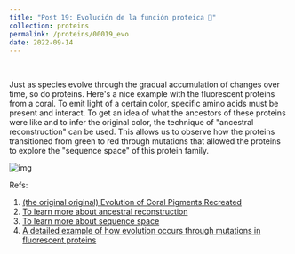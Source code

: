 ```yaml
---
title: "Post 19: Evolución de la función proteica 🧬"
collection: proteins
permalink: /proteins/00019_evo
date: 2022-09-14
---
```


&nbsp;

Just as species evolve through the gradual accumulation of changes over time, so do proteins. Here's a nice example with the fluorescent proteins from a coral. To emit light of a certain color, specific amino acids must be present and interact. To get an idea of what the ancestors of these proteins were like and to infer the original color, the technique of "ancestral reconstruction" can be used. This allows us to observe how the proteins transitioned from green to red through mutations that allowed the proteins to explore the "sequence space" of this protein family.

![img](/images/proteins/00019_fx.jpg)

Refs:

1. [(the original original) Evolution of Coral Pigments Recreated](https://www.science.org/doi/10.1126/science.1099597)
2. [To learn more about ancestral reconstruction](https://miangoaren.github.io/proteins/00017_md)
3. [To learn more about sequence space](https://miangoaren.github.io/proteins/00009_space)
4. [A detailed example of how evolution occurs through mutations in fluorescent proteins](https://www.nature.com/articles/s41467-019-12130-8)

